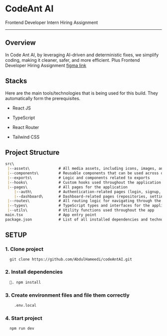 # CodeAnt AI

Frontend Developer Intern Hiring Assignment

****

## Overview

In Code Ant AI, by leveraging AI-driven and deterministic fixes, we simplify coding, making it cleaner, safer, and more efficient. Plus Frontend Developer Hiring Assignment [figma link](https://www.figma.com/design/3j3bEI8nR1T1UwsfEBMbhi/Frontend-Developer-%3C%3E-CodeAnt?node-id=1-3547&t=YXN5XHoVfur7P94X-0)

## Stacks

Here are the main tools/technologies that is being used for this build. They automatically form the prerequisites.

- React JS

- TypeScript

- React Router

- Tailwind CSS


## Project Structure

```markdown
src\
 |--assets\             # All media assets, including icons, images, and SVGs
 |--components\         # Reusable components that can be used across different pages
 |--exports\            # Logic and components related to exports
 |--hooks\              # Custom hooks used throughout the application
 |--pages\              # All pages for the application
    |--auth\            # Authentication-related pages (login, signup, etc.)
    |--dashboard\       # Dashboard-related pages (repositories, settings, etc.)
 |--routes\             # All routing logic for navigating through the app
 |--types\              # TypeScript types and interfaces for the application
 |--utils\              # Utility functions used throughout the app
main.tsx                # App entry point
package.json            # List of all installed dependencies and technologies used
```


## SETUP

### 1. Clone project

```git
  git clone https://github.com/AbdulHameedi/codeAntAI.git
```

### 2. Install dependencies

```markdown
  🍕. npm install 
```

### 3. Create environment files and file them correctly

```bash
    .env.local
```

### 4. Start project

```bash
  npm run dev
```
